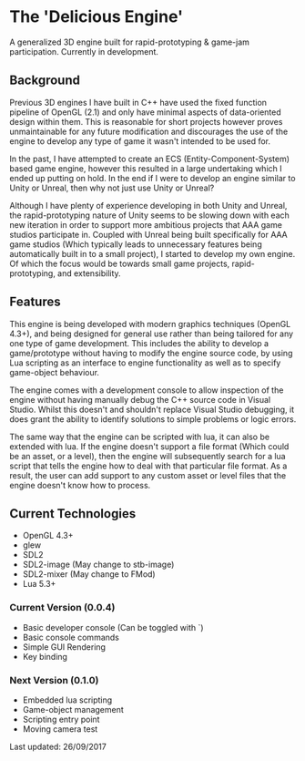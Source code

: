 # The 'Delicious Engine'
A generalized 3D engine built for rapid-prototyping & game-jam participation. Currently in development.

## Background
Previous 3D engines I have built in C++ have used the fixed function pipeline of OpenGL (2.1) and only have minimal aspects of data-oriented design within them. This is reasonable for short projects however proves unmaintainable for any future modification and discourages the use of the engine to develop any type of game it wasn't intended to be used for.

In the past, I have attempted to create an ECS (Entity-Component-System) based game engine, however this resulted in a large undertaking which I ended up putting on hold. In the end if I were to develop an engine similar to Unity or Unreal, then why not just use Unity or Unreal?

Although I have plenty of experience developing in both Unity and Unreal, the rapid-prototyping nature of Unity seems to be slowing down with each new iteration in order to support more ambitious projects that AAA game studios participate in. Coupled with Unreal being built specifically for AAA game studios (Which typically leads to unnecessary features being automatically built in to a small project), I started to develop my own engine. Of which the focus would be towards small game projects, rapid-prototyping, and extensibility.

## Features
This engine is being developed with modern graphics techniques (OpenGL 4.3+), and being designed for general use rather than being tailored for any one type of game development. This includes the ability to develop a game/prototype without having to modify the engine source code, by using Lua scripting as an interface to engine functionality as well as to specify game-object behaviour.

The engine comes with a development console to allow inspection of the engine without having manually debug the C++ source code in Visual Studio. Whilst this doesn't and shouldn't replace Visual Studio debugging, it does grant the ability to identify solutions to simple problems or logic errors.

The same way that the engine can be scripted with lua, it can also be extended with lua. If the engine doesn't support a file format (Which could be an asset, or a level), then the engine will subsequently search for a lua script that tells the engine how to deal with that particular file format. As a result, the user can add support to any custom asset or level files that the engine doesn't know how to process.

## Current Technologies
- OpenGL 4.3+
- glew
- SDL2
- SDL2-image (May change to stb-image)
- SDL2-mixer (May change to FMod)
- Lua 5.3+

### Current Version (0.0.4)
- Basic developer console (Can be toggled with `)
- Basic console commands
- Simple GUI Rendering
- Key binding

### Next Version (0.1.0)
- Embedded lua scripting
- Game-object management
- Scripting entry point
- Moving camera test

Last updated: 26/09/2017
